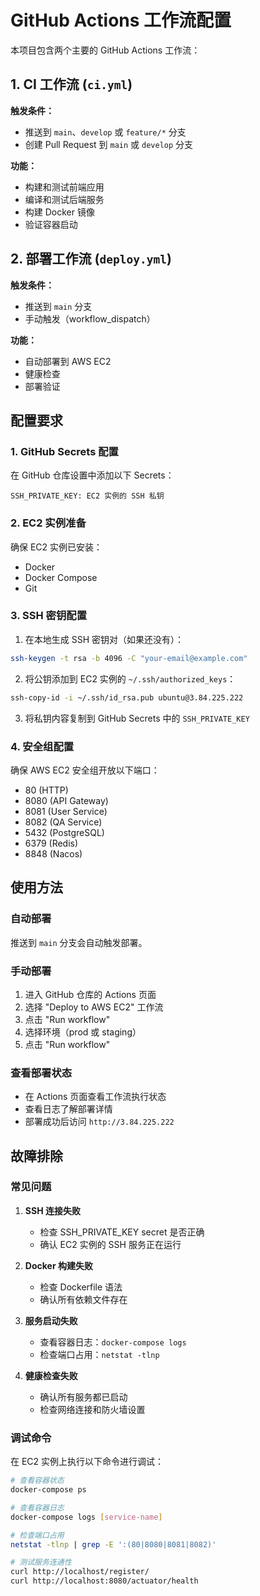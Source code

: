 # GitHub Actions 工作流配置

本项目包含两个主要的 GitHub Actions 工作流：

## 1. CI 工作流 (`ci.yml`)

**触发条件：**
- 推送到 `main`、`develop` 或 `feature/*` 分支
- 创建 Pull Request 到 `main` 或 `develop` 分支

**功能：**
- 构建和测试前端应用
- 编译和测试后端服务
- 构建 Docker 镜像
- 验证容器启动

## 2. 部署工作流 (`deploy.yml`)

**触发条件：**
- 推送到 `main` 分支
- 手动触发（workflow_dispatch）

**功能：**
- 自动部署到 AWS EC2
- 健康检查
- 部署验证

## 配置要求

### 1. GitHub Secrets 配置

在 GitHub 仓库设置中添加以下 Secrets：

```
SSH_PRIVATE_KEY: EC2 实例的 SSH 私钥
```

### 2. EC2 实例准备

确保 EC2 实例已安装：
- Docker
- Docker Compose
- Git

### 3. SSH 密钥配置

1. 在本地生成 SSH 密钥对（如果还没有）：
```bash
ssh-keygen -t rsa -b 4096 -C "your-email@example.com"
```

2. 将公钥添加到 EC2 实例的 `~/.ssh/authorized_keys`：
```bash
ssh-copy-id -i ~/.ssh/id_rsa.pub ubuntu@3.84.225.222
```

3. 将私钥内容复制到 GitHub Secrets 中的 `SSH_PRIVATE_KEY`

### 4. 安全组配置

确保 AWS EC2 安全组开放以下端口：
- 80 (HTTP)
- 8080 (API Gateway)
- 8081 (User Service)
- 8082 (QA Service)
- 5432 (PostgreSQL)
- 6379 (Redis)
- 8848 (Nacos)

## 使用方法

### 自动部署
推送到 `main` 分支会自动触发部署。

### 手动部署
1. 进入 GitHub 仓库的 Actions 页面
2. 选择 "Deploy to AWS EC2" 工作流
3. 点击 "Run workflow"
4. 选择环境（prod 或 staging）
5. 点击 "Run workflow"

### 查看部署状态
- 在 Actions 页面查看工作流执行状态
- 查看日志了解部署详情
- 部署成功后访问 `http://3.84.225.222`

## 故障排除

### 常见问题

1. **SSH 连接失败**
   - 检查 SSH_PRIVATE_KEY secret 是否正确
   - 确认 EC2 实例的 SSH 服务正在运行

2. **Docker 构建失败**
   - 检查 Dockerfile 语法
   - 确认所有依赖文件存在

3. **服务启动失败**
   - 查看容器日志：`docker-compose logs`
   - 检查端口占用：`netstat -tlnp`

4. **健康检查失败**
   - 确认所有服务都已启动
   - 检查网络连接和防火墙设置

### 调试命令

在 EC2 实例上执行以下命令进行调试：

```bash
# 查看容器状态
docker-compose ps

# 查看容器日志
docker-compose logs [service-name]

# 检查端口占用
netstat -tlnp | grep -E ':(80|8080|8081|8082)'

# 测试服务连通性
curl http://localhost/register/
curl http://localhost:8080/actuator/health
```
